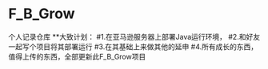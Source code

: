 # F_B_Grow
个人记录仓库
  **大致计划：
    #1.在亚马逊服务器上部署Java运行环境，
    #2.和好友一起写个项目将其部署运行
    #3.在其基础上来做其他的延申
    #4.所有成长的东西，值得上传的东西，全部更新此F_B_Grow项目
